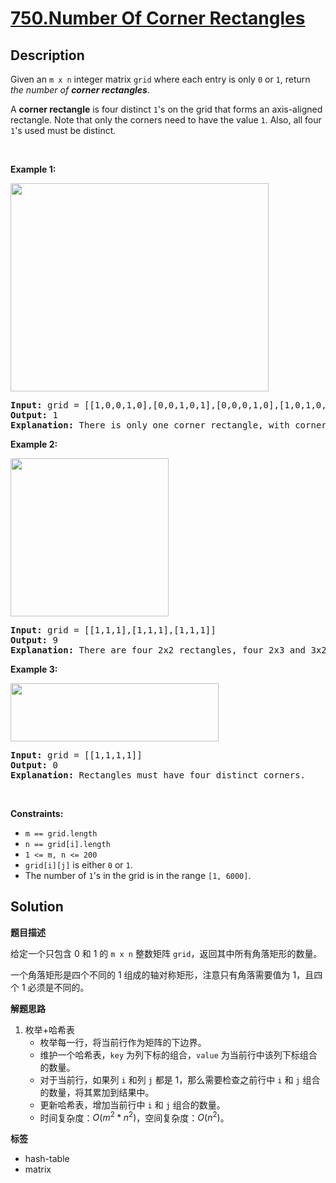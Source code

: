 # [750.Number Of Corner Rectangles](https://leetcode.com/problems/number-of-corner-rectangles/description/)

## Description

<p>Given an <code>m x n</code> integer matrix <code>grid</code> where each entry is only <code>0</code> or <code>1</code>, return <em>the number of <strong>corner rectangles</strong></em>.</p>

<p>A <strong>corner rectangle</strong> is four distinct <code>1</code>&#39;s on the grid that forms an axis-aligned rectangle. Note that only the corners need to have the value <code>1</code>. Also, all four <code>1</code>&#39;s used must be distinct.</p>

<p>&nbsp;</p>
<p><strong class="example">Example 1:</strong></p>
<img alt="" src="https://fastly.jsdelivr.net/gh/doocs/leetcode@main/solution/0700-0799/0750.Number%20Of%20Corner%20Rectangles/images/cornerrec1-grid.jpg" style="width: 413px; height: 333px;" />
<pre>
<strong>Input:</strong> grid = [[1,0,0,1,0],[0,0,1,0,1],[0,0,0,1,0],[1,0,1,0,1]]
<strong>Output:</strong> 1
<strong>Explanation:</strong> There is only one corner rectangle, with corners grid[1][2], grid[1][4], grid[3][2], grid[3][4].
</pre>

<p><strong class="example">Example 2:</strong></p>
<img alt="" src="https://fastly.jsdelivr.net/gh/doocs/leetcode@main/solution/0700-0799/0750.Number%20Of%20Corner%20Rectangles/images/cornerrec2-grid.jpg" style="width: 253px; height: 253px;" />
<pre>
<strong>Input:</strong> grid = [[1,1,1],[1,1,1],[1,1,1]]
<strong>Output:</strong> 9
<strong>Explanation:</strong> There are four 2x2 rectangles, four 2x3 and 3x2 rectangles, and one 3x3 rectangle.
</pre>

<p><strong class="example">Example 3:</strong></p>
<img alt="" src="https://fastly.jsdelivr.net/gh/doocs/leetcode@main/solution/0700-0799/0750.Number%20Of%20Corner%20Rectangles/images/cornerrec3-grid.jpg" style="width: 333px; height: 93px;" />
<pre>
<strong>Input:</strong> grid = [[1,1,1,1]]
<strong>Output:</strong> 0
<strong>Explanation:</strong> Rectangles must have four distinct corners.
</pre>

<p>&nbsp;</p>
<p><strong>Constraints:</strong></p>

<ul>
  <li><code>m == grid.length</code></li>
  <li><code>n == grid[i].length</code></li>
  <li><code>1 &lt;= m, n &lt;= 200</code></li>
  <li><code>grid[i][j]</code> is either <code>0</code> or <code>1</code>.</li>
  <li>The number of <code>1</code>&#39;s in the grid is in the range <code>[1, 6000]</code>.</li>
</ul>

## Solution

**题目描述**

给定一个只包含 0 和 1 的 `m x n` 整数矩阵 `grid`，返回其中所有角落矩形的数量。

一个角落矩形是四个不同的 1 组成的轴对称矩形，注意只有角落需要值为 1，且四个 1 必须是不同的。

**解题思路**

1. 枚举+哈希表
   - 枚举每一行，将当前行作为矩阵的下边界。
   - 维护一个哈希表，`key` 为列下标的组合，`value` 为当前行中该列下标组合的数量。
   - 对于当前行，如果列 `i` 和列 `j` 都是 1，那么需要检查之前行中 `i` 和 `j` 组合的数量，将其累加到结果中。
   - 更新哈希表，增加当前行中 `i` 和 `j` 组合的数量。
   - 时间复杂度：$O(m^2 * n^2)$，空间复杂度：$O(n^2)$。

**标签**

- hash-table
- matrix
